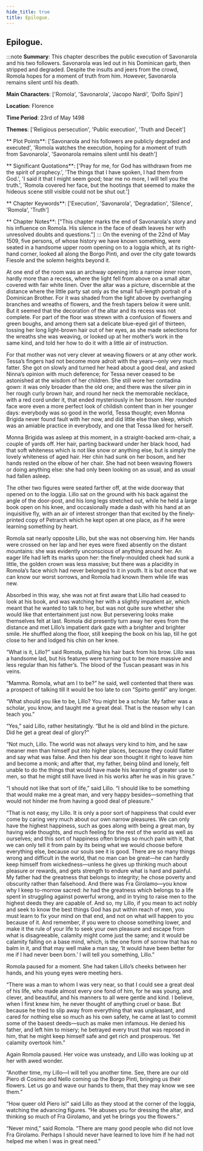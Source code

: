 ```yaml
---
hide_title: true
title: Epilogue.
---
```

## Epilogue.
:::note
**Summary**:
This chapter describes the public execution of Savonarola and his two followers. Savonarola was led out in his Dominican garb, then stripped and degraded. Despite the insults and jeers from the crowd, Romola hopes for a moment of truth from him. However, Savonarola remains silent until his death.

**Main Characters**:
['Romola', 'Savonarola', 'Jacopo Nardi', 'Dolfo Spini']

**Location**:
Florence

**Time Period**:
23rd of May 1498

**Themes**:
['Religious persecution', 'Public execution', 'Truth and Deceit']

** Plot Points**:
['Savonarola and his followers are publicly degraded and executed', 'Romola watches the execution, hoping for a moment of truth from Savonarola', 'Savonarola remains silent until his death']

** Significant Quotations**:
['Pray for me, for God has withdrawn from me the spirit of prophecy.', 'The things that I have spoken, I had them from God.', 'I said it that I might seem good; tear me no more, I will tell you the truth.', 'Romola covered her face, but the hootings that seemed to make the hideous scene still visible could not be shut out.']

** Chapter Keywords**:
['Execution', 'Savonarola', 'Degradation', 'Silence', 'Romola', 'Truth']

** Chapter Notes**:
["This chapter marks the end of Savonarola's story and his influence on Romola. His silence in the face of death leaves her with unresolved doubts and questions."]
:::
On the evening of the 22nd of May 1509, five persons, of whose history we have known something, were seated in a handsome upper room opening on to a loggia which, at its right-hand corner, looked all along the Borgo Pinti, and over the city gate towards Fiesole and the solemn heights beyond it. 

At one end of the room was an archway opening into a narrow inner room, hardly more than a recess, where the light fell from above on a small altar covered with fair white linen. Over the altar was a picture, discernible at the distance where the little party sat only as the small full-length portrait of a Dominican Brother. For it was shaded from the light above by overhanging branches and wreaths of flowers, and the fresh tapers below it were unlit. But it seemed that the decoration of the altar and its recess was not complete. For part of the floor was strewn with a confusion of flowers and green boughs, and among them sat a delicate blue-eyed girl of thirteen, tossing her long light-brown hair out of her eyes, as she made selections for the wreaths she was weaving, or looked up at her mother’s work in the same kind, and told her how to do it with a little air of instruction. 

For that mother was not very clever at weaving flowers or at any other work. Tessa’s fingers had not become more adroit with the years—only very much fatter. She got on slowly and turned her head about a good deal, and asked Ninna’s opinion with much deference; for Tessa never ceased to be astonished at the wisdom of her children. She still wore her contadina gown: it was only broader than the old one; and there was the silver pin in her rough curly brown hair, and round her neck the memorable necklace, with a red cord under it, that ended mysteriously in her bosom. Her rounded face wore even a more perfect look of childish content than in her younger days: everybody was so good in the world, Tessa thought; even Monna Brigida never found fault with her now, and did little else than sleep, which was an amiable practice in everybody, and one that Tessa liked for herself. 

Monna Brigida was asleep at this moment, in a straight-backed arm-chair, a couple of yards off. Her hair, parting backward under her black hood, had that soft whiteness which is not like snow or anything else, but is simply the lovely whiteness of aged hair. Her chin had sunk on her bosom, and her hands rested on the elbow of her chair. She had not been weaving flowers or doing anything else: she had only been looking on as usual, and as usual had fallen asleep. 

The other two figures were seated farther off, at the wide doorway that opened on to the loggia. Lillo sat on the ground with his back against the angle of the door-post, and his long legs stretched out, while he held a large book open on his knee, and occasionally made a dash with his hand at an inquisitive fly, with an air of interest stronger than that excited by the finely-printed copy of Petrarch which he kept open at one place, as if he were learning something by heart. 

Romola sat nearly opposite Lillo, but she was not observing him. Her hands were crossed on her lap and her eyes were fixed absently on the distant mountains: she was evidently unconscious of anything around her. An eager life had left its marks upon her: the finely-moulded cheek had sunk a little, the golden crown was less massive; but there was a placidity in Romola’s face which had never belonged to it in youth. It is but once that we can know our worst sorrows, and Romola had known them while life was new. 

Absorbed in this way, she was not at first aware that Lillo had ceased to look at his book, and was watching her with a slightly impatient air, which meant that he wanted to talk to her, but was not quite sure whether she would like that entertainment just now. But persevering looks make themselves felt at last. Romola did presently turn away her eyes from the distance and met Lillo’s impatient dark gaze with a brighter and brighter smile. He shuffled along the floor, still keeping the book on his lap, till he got close to her and lodged his chin on her knee. 

“What is it, Lillo?” said Romola, pulling his hair back from his brow. Lillo was a handsome lad, but his features were turning out to be more massive and less regular than his father’s. The blood of the Tuscan peasant was in his veins. 

“Mamma. Romola, what am I to be?” he said, well contented that there was a prospect of talking till it would be too late to con “Spirto gentil” any longer. 

“What should you like to be, Lillo? You might be a scholar. My father was a scholar, you know, and taught me a great deal. That is the reason why I can teach you.” 

“Yes,” said Lillo, rather hesitatingly. “But he is old and blind in the picture. Did he get a great deal of glory?” 

“Not much, Lillo. The world was not always very kind to him, and he saw meaner men than himself put into higher places, because they could flatter and say what was false. And then his dear son thought it right to leave him and become a monk; and after that, my father, being blind and lonely, felt unable to do the things that would have made his learning of greater use to men, so that he might still have lived in his works after he was in his grave.” 

“I should not like that sort of life,” said Lillo. “I should like to be something that would make me a great man, and very happy besides—something that would not hinder me from having a good deal of pleasure.” 

“That is not easy, my Lillo. It is only a poor sort of happiness that could ever come by caring very much about our own narrow pleasures. We can only have the highest happiness, such as goes along with being a great man, by having wide thoughts, and much feeling for the rest of the world as well as ourselves; and this sort of happiness often brings so much pain with it, that we can only tell it from pain by its being what we would choose before everything else, because our souls see it is good. There are so many things wrong and difficult in the world, that no man can be great—he can hardly keep himself from wickedness—unless he gives up thinking much about pleasure or rewards, and gets strength to endure what is hard and painful. My father had the greatness that belongs to integrity; he chose poverty and obscurity rather than falsehood. And there was Fra Girolamo—you know why I keep to-morrow sacred: _he_ had the greatness which belongs to a life spent in struggling against powerful wrong, and in trying to raise men to the highest deeds they are capable of. And so, my Lillo, if you mean to act nobly and seek to know the best things God has put within reach of men, you must learn to fix your mind on that end, and not on what will happen to you because of it. And remember, if you were to choose something lower, and make it the rule of your life to seek your own pleasure and escape from what is disagreeable, calamity might come just the same; and it would be calamity falling on a base mind, which, is the one form of sorrow that has no balm in it, and that may well make a man say, ‘It would have been better for me if I had never been born.’ I will tell you something, Lillo.” 

Romola paused for a moment. She had taken Lillo’s cheeks between her hands, and his young eyes were meeting hers. 

“There was a man to whom I was very near, so that I could see a great deal of his life, who made almost every one fond of him, for he was young, and clever, and beautiful, and his manners to all were gentle and kind. I believe, when I first knew him, he never thought of anything cruel or base. But because he tried to slip away from everything that was unpleasant, and cared for nothing else so much as his own safety, he came at last to commit some of the basest deeds—such as make men infamous. He denied his father, and left him to misery; he betrayed every trust that was reposed in him, that he might keep himself safe and get rich and prosperous. Yet calamity overtook him.” 

Again Romola paused. Her voice was unsteady, and Lillo was looking up at her with awed wonder. 

“Another time, my Lillo—I will tell you another time. See, there are our old Piero di Cosimo and Nello coming up the Borgo Pinti, bringing us their flowers. Let us go and wave our hands to them, that they may know we see them.” 

“How queer old Piero is!” said Lillo as they stood at the corner of the loggia, watching the advancing figures. “He abuses you for dressing the altar, and thinking so much of Fra Girolamo, and yet he brings you the flowers.” 

“Never mind,” said Romola. “There are many good people who did not love Fra Girolamo. Perhaps I should never have learned to love him if he had not helped me when I was in great need.”